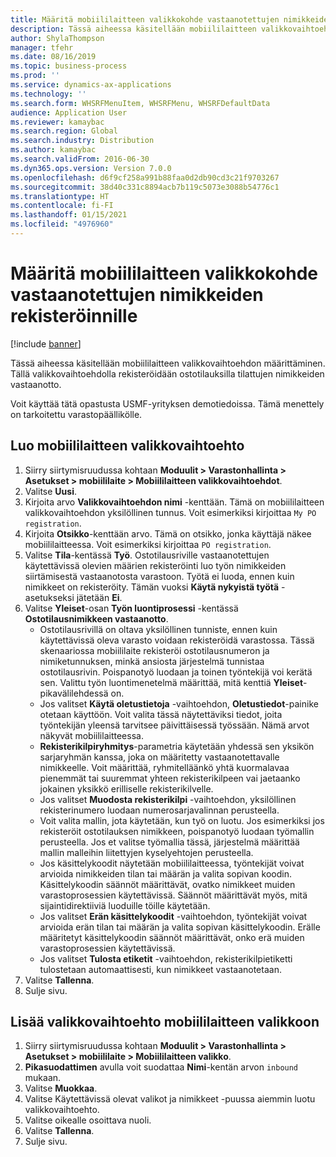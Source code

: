 ```yaml
---
title: Määritä mobiililaitteen valikkokohde vastaanotettujen nimikkeiden rekisteröinnille
description: Tässä aiheessa käsitellään mobiililaitteen valikkovaihtoehdon määrittäminen.
author: ShylaThompson
manager: tfehr
ms.date: 08/16/2019
ms.topic: business-process
ms.prod: ''
ms.service: dynamics-ax-applications
ms.technology: ''
ms.search.form: WHSRFMenuItem, WHSRFMenu, WHSRFDefaultData
audience: Application User
ms.reviewer: kamaybac
ms.search.region: Global
ms.search.industry: Distribution
ms.author: kamaybac
ms.search.validFrom: 2016-06-30
ms.dyn365.ops.version: Version 7.0.0
ms.openlocfilehash: d6f9cf258a991b88faa0d2db90cd3c21f9703267
ms.sourcegitcommit: 38d40c331c8894acb7b119c5073e3088b54776c1
ms.translationtype: HT
ms.contentlocale: fi-FI
ms.lasthandoff: 01/15/2021
ms.locfileid: "4976960"
---
```

# <a name="set-up-a-mobile-device-menu-item-to-register-received-items"></a>Määritä mobiililaitteen valikkokohde vastaanotettujen nimikkeiden rekisteröinnille

[!include [banner](../../includes/banner.md)]

Tässä aiheessa käsitellään mobiililaitteen valikkovaihtoehdon määrittäminen. Tällä valikkovaihtoehdolla rekisteröidään ostotilauksilla tilattujen nimikkeiden vastaanotto. 

Voit käyttää tätä opastusta USMF-yrityksen demotiedoissa. Tämä menettely on tarkoitettu varastopäällikölle.


## <a name="create-a-mobile-device-menu-item"></a>Luo mobiililaitteen valikkovaihtoehto
1. Siirry siirtymisruudussa kohtaan **Moduulit > Varastonhallinta > Asetukset > mobiililaite > Mobiililaitteen valikkovaihtoehdot**.
2. Valitse **Uusi**.
3. Kirjoita arvo **Valikkovaihtoehdon nimi** -kenttään. Tämä on mobiililaitteen valikkovaihtoehdon yksilöllinen tunnus. Voit esimerkiksi kirjoittaa `My PO registration`.  
4. Kirjoita **Otsikko**-kenttään arvo. Tämä on otsikko, jonka käyttäjä näkee mobiililaitteessa. Voit esimerkiksi kirjoittaa `PO registration`.  
5. Valitse **Tila**-kentässä **Työ**. Ostotilausriville vastaanotettujen käytettävissä olevien määrien rekisteröinti luo työn nimikkeiden siirtämisestä vastaanotosta varastoon. Työtä ei luoda, ennen kuin nimikkeet on rekisteröity. Tämän vuoksi **Käytä nykyistä työtä** -asetukseksi jätetään **Ei**.
6. Valitse **Yleiset**-osan **Työn luontiprosessi** -kentässä **Ostotilausnimikkeen vastaanotto**.
    - Ostotilausrivillä on oltava yksilöllinen tunniste, ennen kuin käytettävissä oleva varasto voidaan rekisteröidä varastossa. Tässä skenaariossa mobiililaite rekisteröi ostotilausnumeron ja nimiketunnuksen, minkä ansiosta järjestelmä tunnistaa ostotilausrivin. Poispanotyö luodaan ja toinen työntekijä voi kerätä sen. Valittu työn luontimenetelmä määrittää, mitä kenttiä **Yleiset**-pikavälilehdessä on.  
    - Jos valitset **Käytä oletustietoja** -vaihtoehdon, **Oletustiedot**-painike otetaan käyttöön. Voit valita tässä näytettäviksi tiedot, joita työntekijän yleensä tarvitsee päivittäisessä työssään. Nämä arvot näkyvät mobiililaitteessa.  
    - **Rekisterikilpiryhmitys**-parametria käytetään yhdessä sen yksikön sarjaryhmän kanssa, joka on määritetty vastaanotettavalle nimikkeelle. Voit määrittää, ryhmitelläänkö yhtä kuormalavaa pienemmät tai suuremmat yhteen rekisterikilpeen vai jaetaanko jokainen yksikkö erilliselle rekisterikilvelle.  
    - Jos valitset **Muodosta rekisterikilpi** -vaihtoehdon, yksilöllinen rekisterinumero luodaan numerosarjavalinnan perusteella.  
    - Voit valita mallin, jota käytetään, kun työ on luotu. Jos esimerkiksi jos rekisteröit ostotilauksen nimikkeen, poispanotyö luodaan työmallin perusteella. Jos et valitse työmallia tässä, järjestelmä määrittää mallin malleihin liitettyjen kyselyehtojen perusteella.  
    - Jos käsittelykoodit näytetään mobiililaitteessa, työntekijät voivat arvioida nimikkeiden tilan tai määrän ja valita sopivan koodin. Käsittelykoodin säännöt määrittävät, ovatko nimikkeet muiden varastoprosessien käytettävissä. Säännöt määrittävät myös, mitä sijaintidirektiiviä luoduille töille käytetään.   
    - Jos valitset **Erän käsittelykoodit** -vaihtoehdon, työntekijät voivat arvioida erän tilan tai määrän ja valita sopivan käsittelykoodin. Erälle määritetyt käsittelykoodin säännöt määrittävät, onko erä muiden varastoprosessien käytettävissä.  
    - Jos valitset **Tulosta etiketit** -vaihtoehdon, rekisterikilpietiketti tulostetaan automaattisesti, kun nimikkeet vastaanotetaan.  
7. Valitse **Tallenna**.
8. Sulje sivu.

## <a name="add-the-menu-item-to-a-mobile-device-menu"></a>Lisää valikkovaihtoehto mobiililaitteen valikkoon
1. Siirry siirtymisruudussa kohtaan **Moduulit > Varastonhallinta > Asetukset > mobiililaite > Mobiililaitteen valikko**.
2. **Pikasuodattimen** avulla voit suodattaa **Nimi**-kentän arvon `inbound` mukaan.
3. Valitse **Muokkaa**.
4. Valitse Käytettävissä olevat valikot ja nimikkeet -puussa aiemmin luotu valikkovaihtoehto.
5. Valitse oikealle osoittava nuoli.
6. Valitse **Tallenna**.
7. Sulje sivu.

